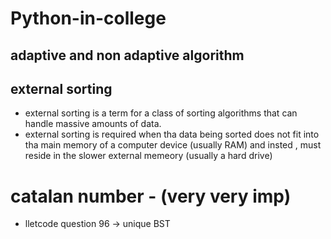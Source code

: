 # Python-in-college

## adaptive and non adaptive algorithm

## external sorting
* external sorting is a term for a class of sorting algorithms that can handle massive amounts of data.
* external sorting is required when tha data being sorted does not fit into tha main memory of a computer device (usually RAM) and insted , must reside in the slower external memeory (usually a hard drive)

# catalan number - (very very imp)
* lletcode question 96 -> unique BST
